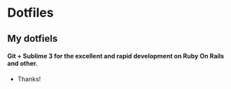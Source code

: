 # Dotfiles

## My dotfiels

#### Git + Sublime 3 for the excellent and rapid development on Ruby On Rails and other.

- Thanks!

